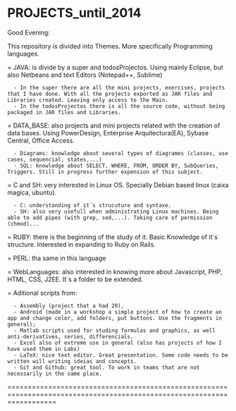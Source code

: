 PROJECTS_until_2014
========================================================================================================================
Good Evening:

This repository is divided into Themes. More specifically Programming languages.

  = JAVA: is divide by a super and todosProjectos. Using mainly Eclipse, but also Netbeans and text Editors (Notepad++, Sublime)     
      
      - In the super there are all the mini projects, exercises, projects that I have done. With all the projects exported as JAR files and Libraries created. Leaving only access to the Main. 
      - In the todosProjectos there is all the source code, without being packaged in JAR files and Libraries.
  
  = DATA_BASE: also projects and mini projects related with the creation of data bases. Using PowerDesign, Enterprise Arquitectura(EA), Sybase Central, Office Access. 
  
      - Diagrams: knowledge about several types of diagrames (classes, use cases, sequencial, states,...)
      - SQL: knowledge about SELECT, WHERE, FROM, ORDER BY, SubQueries, Triggers. Still in progress further expension of this subject.
      
  = C and SH: very interested in Linux OS. Specially Debian based linux (caixa magica, ubuntu).
  
      - C: understanding of it´s strucuture and syntaxe.
      - SH: also very usefull when administrating Linux machines. Being able to add pipes (with grep, sed,...). Taking care of permission (chmod)...
  
  = RUBY: there is the beginning of the study of it. Basic Knowledge of it´s structure. Interested in expanding to Ruby on Rails.
  
  = PERL: tha same in this language
  
  = WebLanguages: also interested in knowing more about Javascript, PHP, HTML, CSS, J2EE. It´s a folder to be extended.
  
  = Aditional scripts from: 
  
      - Assembly (project that a had 20), 
      - Android (made in a workshop a simple project of how to create an app and change color, add folders, put buttons. Use the fragments in general);
      - Matlab scripts used for studing formulas and graphics, as well anti-derivatives, series, differencials.
      - Excel also of extreme use in general (also has projects of how I have used them in Labs)
      - LaTeX: nice text editor. Great presentation. Some code needs to be written will writing ideias and concepts.
      - Git and Github: great tool. To work in teams that are not necessarily in the same place.
  
========================================================================================================================

